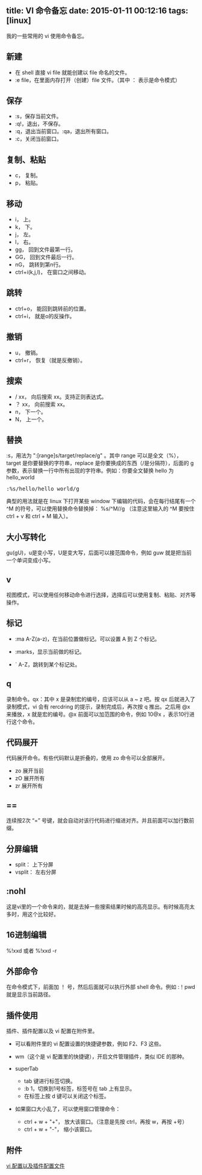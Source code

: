 title: VI 命令备忘
date: 2015-01-11 00:12:16
tags: [linux]
---

我的一些常用的 vi 使用命令备忘。

## 新建
* 在 shell 直接 vi file 就能创建以 file 命名的文件。
* :e file，在里面内存打开（创建）file 文件。（其中 ： 表示是命令模式）

## 保存
* :s，保存当前文件。
* :q!，退出，不保存。
* :q，退出当前窗口。:qa，退出所有窗口。 
* :c，关闭当前窗口。

## 复制、粘贴
* c， 复制。
* p， 粘贴。

## 移动
* i， 上。
* k， 下。
* j， 左。
* l， 右。
* gg， 回到文件最第一行。
* GG， 回到文件最后一行。
* nG， 跳转到第n行。
* ctrl+i(k,j,l)， 在窗口之间移动。

## 跳转
* ctrl+o， 能回到跳转前的位置。
* ctrl+i， 就是o的反操作。

## 撤销
* u， 撤销。
* ctrl+r， 恢复（就是反撤销）。

## 搜索
* / xx， 向后搜索 xx。支持正则表达式。
* ？ xx， 向前搜索 xx。
* n， 下一个。
* N， 上一个。

## 替换
:s，用法为 ":[range]s/target/replace/g" 。其中 range 可以是全文（%），target 是你要替换的字符串，replace 是你要换成的东西（/是分隔符），后面的 g 参数，表示替换一行中所有出现的字符串。例如：你要全文替换 hello 为 hello_world
<pre>
:%s/hello/hello_world/g
</pre> 

典型的用法就是在 linux 下打开某些 window 下编辑的代码，会在每行结尾有一个 ^M 的符号，可以使用替换命令替换掉： %s/^M//g （注意这里输入的 ^M 要按住 ctrl + v 和 ctrl + M 输入）。

## 大小写转化
gu(gU)，u是变小写，U是变大写，后面可以接范围命令，例如 guw 就是把当前一个单词变成小写。

## v
视图模式，可以使用任何移动命令进行选择，选择后可以使用复制、粘贴、对齐等操作。

## 标记
* :ma A-Z(a-z)，在当前位置做标记。可以设置 A 到 Z 个标记。

* :marks，显示当前做的标记。

* ` A-Z，跳转到某个标记处。

## q
录制命令。qx：其中 x 是录制宏的编号，应该可以从 a ~ z 吧。按 qx 后就进入了录制模式，vi 会有 rercdring 的提示，录制完成后，再次按 q 推出。之后用 @x 来播放，x 就是宏的编号。@x 前面可以加范围的命令，例如 10@x ，表示10行进行这个命令。

## 代码展开
代码展开命令。有些代码默认是折叠的，使用 zo 命令可以全部展开。
* zo 展开当前
* zO 展开所有
* zr 展开所有

## ==
连续按2次 “=” 号键，就会自动对该行代码进行缩进对齐。并且前面可以加行数前缀。

## 分屏编辑
* split： 上下分屏
* vsplit： 左右分屏

## :nohl
这是vi里的一个命令来的，就是去掉一些搜索结果时候的高亮显示。有时候高亮太多时，用这个比较好。

## 16进制编辑
%!xxd 或者 %!xxd -r

## 外部命令
在命令模式下，前面加 ！ 号，然后后面就可以执行外部 shell 命令。例如 :！pwd 就是显示当前路径。

## 插件使用
插件、插件配置以及 vi 配置在附件里。

* 可以看附件里的 vi 配置设置的快捷键参数，例如 F2、F3 这些。

* wm（这个是 vi 配置里的快捷键），开启文件管理插件，类似 IDE 的那种。

* superTab
    * tab 键进行标签切换。
    * :b 1，切换到1号标签，标签号在 tab 上有显示。
    * 在标签上按 d 键可以关闭这个标签。

* 如果窗口大小乱了，可以使用窗口管理命令：
    * ctrl + w + "+"， 放大该窗口。（注意是先按 ctrl，再按 w，再按 +号）
    * ctrl + w + "-"， 缩小该窗口。

## 附件
[vi 配置以及插件配置文件](http://pan.baidu.com/s/1c0F6QTq)
